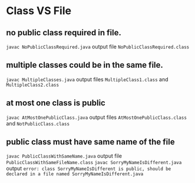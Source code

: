 # Class VS File
## no public class required in file.
`javac NoPublicClassRequired.java` output file `NoPublicClassRequired.class`

## multiple classes could be in the same file.
`javac MultipleClasses.java` output files `MultipleClass1.class` and `MultipleClass2.class`

## at most one class is public
`javac AtMostOnePublicClass.java` output files `AtMostOnePublicClass.class` and `NotPublicClass.class`

## public class must have same name of the file
`javac PublicClassWithSameName.java` output file `PublicClassWithSameFileName.class`
`javac SorryMyNameIsDifferent.java` output `error: class SorryMyNameIsDifferent is public, should be declared in a file named SorryMyNameIsDifferent.java`